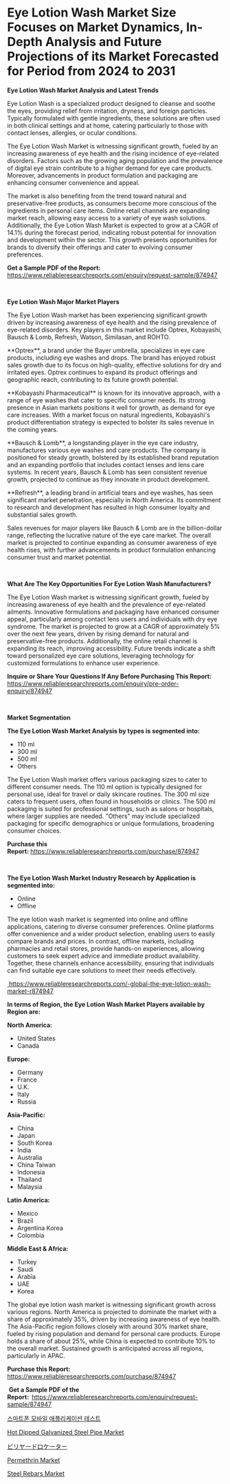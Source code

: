 <p><h1>Eye Lotion Wash Market Size Focuses on Market Dynamics, In-Depth Analysis and Future Projections of its Market Forecasted for Period from 2024 to 2031</h1></p><p><strong>Eye Lotion Wash Market Analysis and Latest Trends</strong></p>
<p><p>Eye Lotion Wash is a specialized product designed to cleanse and soothe the eyes, providing relief from irritation, dryness, and foreign particles. Typically formulated with gentle ingredients, these solutions are often used in both clinical settings and at home, catering particularly to those with contact lenses, allergies, or ocular conditions.</p><p>The Eye Lotion Wash Market is witnessing significant growth, fueled by an increasing awareness of eye health and the rising incidence of eye-related disorders. Factors such as the growing aging population and the prevalence of digital eye strain contribute to a higher demand for eye care products. Moreover, advancements in product formulation and packaging are enhancing consumer convenience and appeal.</p><p>The market is also benefiting from the trend toward natural and preservative-free products, as consumers become more conscious of the ingredients in personal care items. Online retail channels are expanding market reach, allowing easy access to a variety of eye wash solutions. Additionally, the Eye Lotion Wash Market is expected to grow at a CAGR of 14.1% during the forecast period, indicating robust potential for innovation and development within the sector. This growth presents opportunities for brands to diversify their offerings and cater to evolving consumer preferences.</p></p>
<p><strong>Get a Sample PDF of the Report:&nbsp;</strong> <a href="https://www.reliableresearchreports.com/enquiry/request-sample/874947">https://www.reliableresearchreports.com/enquiry/request-sample/874947</a></p>
<p>&nbsp;</p>
<p><strong>Eye Lotion Wash Major Market Players</strong></p>
<p><p>The Eye Lotion Wash market has been experiencing significant growth driven by increasing awareness of eye health and the rising prevalence of eye-related disorders. Key players in this market include Optrex, Kobayashi, Bausch & Lomb, Refresh, Watson, Similasan, and ROHTO.</p><p>**Optrex**, a brand under the Bayer umbrella, specializes in eye care products, including eye washes and drops. The brand has enjoyed robust sales growth due to its focus on high-quality, effective solutions for dry and irritated eyes. Optrex continues to expand its product offerings and geographic reach, contributing to its future growth potential.</p><p>**Kobayashi Pharmaceutical** is known for its innovative approach, with a range of eye washes that cater to specific consumer needs. Its strong presence in Asian markets positions it well for growth, as demand for eye care increases. With a market focus on natural ingredients, Kobayashi's product differentiation strategy is expected to bolster its sales revenue in the coming years.</p><p>**Bausch & Lomb**, a longstanding player in the eye care industry, manufactures various eye washes and care products. The company is positioned for steady growth, bolstered by its established brand reputation and an expanding portfolio that includes contact lenses and lens care systems. In recent years, Bausch & Lomb has seen consistent revenue growth, projected to continue as they innovate in product development.</p><p>**Refresh**, a leading brand in artificial tears and eye washes, has seen significant market penetration, especially in North America. Its commitment to research and development has resulted in high consumer loyalty and substantial sales growth.</p><p>Sales revenues for major players like Bausch & Lomb are in the billion-dollar range, reflecting the lucrative nature of the eye care market. The overall market is projected to continue expanding as consumer awareness of eye health rises, with further advancements in product formulation enhancing consumer trust and market potential.</p></p>
<p>&nbsp;</p>
<p><strong>What Are The Key Opportunities For Eye Lotion Wash Manufacturers?</strong></p>
<p><p>The Eye Lotion Wash market is witnessing significant growth, fueled by increasing awareness of eye health and the prevalence of eye-related ailments. Innovative formulations and packaging have enhanced consumer appeal, particularly among contact lens users and individuals with dry eye syndrome. The market is projected to grow at a CAGR of approximately 5% over the next few years, driven by rising demand for natural and preservative-free products. Additionally, the online retail channel is expanding its reach, improving accessibility. Future trends indicate a shift toward personalized eye care solutions, leveraging technology for customized formulations to enhance user experience.</p></p>
<p><strong>Inquire or Share Your Questions If Any Before Purchasing This Report:</strong> <a href="https://www.reliableresearchreports.com/enquiry/pre-order-enquiry/874947">https://www.reliableresearchreports.com/enquiry/pre-order-enquiry/874947</a></p>
<p>&nbsp;</p>
<p><strong>Market Segmentation</strong></p>
<p><strong>The Eye Lotion Wash Market Analysis by types is segmented into:</strong></p>
<p><ul><li>110 ml</li><li>300 ml</li><li>500 ml</li><li>Others</li></ul></p>
<p><p>The Eye Lotion Wash market offers various packaging sizes to cater to different consumer needs. The 110 ml option is typically designed for personal use, ideal for travel or daily skincare routines. The 300 ml size caters to frequent users, often found in households or clinics. The 500 ml packaging is suited for professional settings, such as salons or hospitals, where larger supplies are needed. "Others" may include specialized packaging for specific demographics or unique formulations, broadening consumer choices.</p></p>
<p><strong>Purchase this Report:&nbsp;</strong><a href="https://www.reliableresearchreports.com/purchase/874947">https://www.reliableresearchreports.com/purchase/874947</a></p>
<p>&nbsp;</p>
<p><strong>The Eye Lotion Wash Market Industry Research by Application is segmented into:</strong></p>
<p><ul><li>Online</li><li>Offline</li></ul></p>
<p><p>The eye lotion wash market is segmented into online and offline applications, catering to diverse consumer preferences. Online platforms offer convenience and a wider product selection, enabling users to easily compare brands and prices. In contrast, offline markets, including pharmacies and retail stores, provide hands-on experiences, allowing customers to seek expert advice and immediate product availability. Together, these channels enhance accessibility, ensuring that individuals can find suitable eye care solutions to meet their needs effectively.</p></p>
<p><a href="https://www.reliableresearchreports.com/-global-the-eye-lotion-wash-market-r874947">&nbsp;https://www.reliableresearchreports.com/-global-the-eye-lotion-wash-market-r874947</a></p>
<p><strong>In terms of Region, the Eye Lotion Wash Market Players available by Region are:</strong></p>
<p>
    <p> <strong> North America: </strong>
        <ul>
            <li>United States</li>
            <li>Canada</li>
        </ul>
        </p> 
    <p> <strong> Europe: </strong>
        <ul>
            <li>Germany</li>
            <li>France</li>
            <li>U.K.</li>
            <li>Italy</li>
            <li>Russia</li>
        </ul>
        </p> 
    <p> <strong> Asia-Pacific: </strong>
        <ul>
            <li>China</li>
            <li>Japan</li>
            <li>South Korea</li>
            <li>India</li>
            <li>Australia</li>
            <li>China Taiwan</li>
            <li>Indonesia</li>
            <li>Thailand</li>
            <li>Malaysia</li>
        </ul>
        </p> 
    <p> <strong> Latin America: </strong>
        <ul>
            <li>Mexico</li>
            <li>Brazil</li>
            <li>Argentina Korea</li>
            <li>Colombia</li>
        </ul>
        </p> 
    <p> <strong> Middle East & Africa: </strong>
        <ul>
            <li>Turkey</li>
            <li>Saudi</li>
            <li>Arabia</li>
            <li>UAE</li>
            <li>Korea</li>
        </ul>
    </p>
    </p>
<p><p>The global eye lotion wash market is witnessing significant growth across various regions. North America is projected to dominate the market with a share of approximately 35%, driven by increasing awareness of eye health. The Asia-Pacific region follows closely with around 30% market share, fueled by rising population and demand for personal care products. Europe holds a share of about 25%, while China is expected to contribute 10% to the overall market. Sustained growth is anticipated across all regions, particularly in APAC.</p></p>
<p><strong>Purchase this Report: </strong><a href="https://www.reliableresearchreports.com/purchase/874947">https://www.reliableresearchreports.com/purchase/874947</a></p>
<p>&nbsp;<strong>Get a Sample PDF of the Report:&nbsp;&nbsp;</strong><a href="https://www.reliableresearchreports.com/enquiry/request-sample/874947">https://www.reliableresearchreports.com/enquiry/request-sample/874947</a></p>
<p><strong></strong></p>
<p><p><a href="https://medium.com/@fernandotryo5lson96765/smartphone-mobile-application-testing-market-%EC%9D%98-%EA%B8%80%EB%A1%9C%EB%B2%8C-%EC%8B%9C%EC%9E%A5-%EA%B0%9C%EC%9A%94%EB%8A%94-%EC%A0%84-%EC%84%B8%EA%B3%84-%EB%B0%8F-%EC%A3%BC%EC%9A%94-%EC%8B%9C%EC%9E%A5%EC%9D%98-%EC%82%B0%EC%97%85%EC%97%90-%EC%98%81%ED%96%A5%EC%9D%84-%EB%AF%B8%EC%B9%98%EB%8A%94-%EC%A3%BC%EC%9A%94-%ED%8A%B8%EB%A0%8C%EB%93%9C%EC%97%90-%EB%8C%80%ED%95%9C-03244bd79134">스마트폰 모바일 애플리케이션 테스트</a></p><p><a href="https://medium.com/@joanne.alsop6545/the-hot-dipped-galvanized-steel-pipe-market-is-experiencing-higher-than-anticipated-demand-c2b476ebf86e">Hot Dipped Galvanized Steel Pipe Market</a></p><p><a href="https://medium.com/@melliestracke2023/billiards-locator-market-%E3%81%AE%E3%82%B0%E3%83%AD%E3%83%BC%E3%83%90%E3%83%AB%E5%B8%82%E5%A0%B4%E6%A6%82%E8%A6%81%E3%81%AF-%E4%B8%96%E7%95%8C%E3%81%8A%E3%82%88%E3%81%B3%E4%B8%BB%E8%A6%81%E5%B8%82%E5%A0%B4%E3%81%AB%E3%81%8A%E3%81%91%E3%82%8B%E6%A5%AD%E7%95%8C%E3%81%AB%E5%BD%B1%E9%9F%BF%E3%82%92%E4%B8%8E%E3%81%88%E3%82%8B%E4%B8%BB%E8%A6%81%E3%81%AA%E3%83%88%E3%83%AC%E3%83%B3%E3%83%89%E3%81%AB%E3%81%A4%E3%81%84%E3%81%A6-%E7%8B%AC%E8%87%AA%E3%81%AE%E8%A6%96%E7%82%B9%E3%82%92%E6%8F%90%E4%BE%9B%E3%81%97%E3%81%BE%E3%81%99-66a9ce52c456">ビリヤードロケーター</a></p><p><a href="https://issuu.com/reportprime-2/docs/permethrin-market-size-2030.pptx_2685679d7b4e05">Permethrin Market</a></p><p><a href="https://issuu.com/reportprime-2/docs/steel-rebars-market-size-2030.pptx_6b2d74b584d843">Steel Rebars Market</a></p></p>
